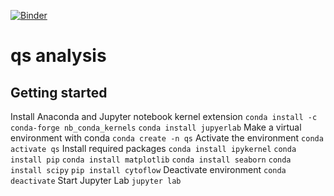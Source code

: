 [![Binder](https://mybinder.org/badge_logo.svg)](https://mybinder.org/v2/gh/jsakkos/qs-analysis/main)
# qs analysis

 ## Getting started
 Install Anaconda and Jupyter notebook kernel extension
 ```conda install -c conda-forge nb_conda_kernels```
 ```conda install jupyerlab```
 Make a virtual environment with conda
 ```conda create -n qs```
 Activate the environment
 ```conda activate qs```
 Install required packages
 ```conda install ipykernel```
 ```conda install pip```
 ```conda install matplotlib```
 ```conda install seaborn```
 ```conda install scipy```
 ```pip install cytoflow```
 Deactivate environment
 ```conda deactivate```
 Start Jupyter Lab
 ```jupyter lab```
